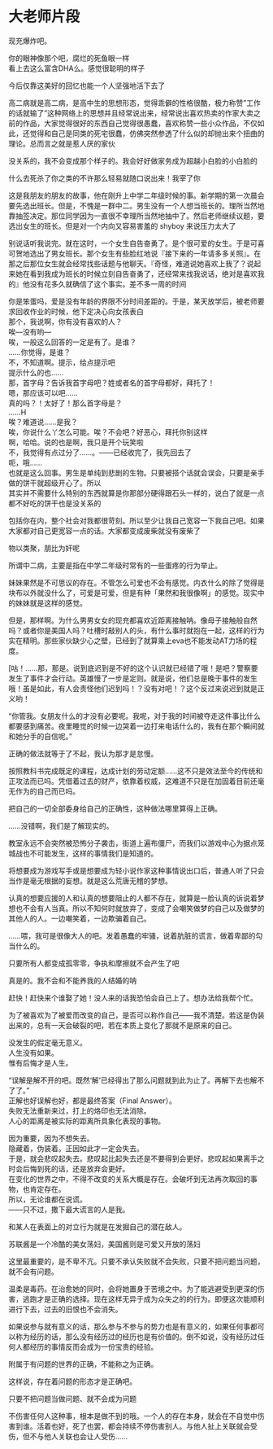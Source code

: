 # 大老师片段

现充爆炸吧。

你的眼神像那个吧，腐烂的死鱼眼一样\
看上去这么富含DHA么。感觉很聪明的样子

今后仅靠这美好的回忆也能一个人坚强地活下去了

高二病就是高二病，是高中生的思想形态，觉得乖僻的性格很酷，极力称赞”工作的话就输了”这种网络上的思想并且经常说出来，经常说出喜欢热卖的作家大卖之前的作品，大家觉得很好的东西自己觉得很愚蠢，喜欢称赞一些小众作品，不仅如此，还觉得和自己是同类的死宅很蠢，仿佛突然参透了什么似的却抛出来个扭曲的理论。总而言之就是惹人厌的家伙

没关系的，我不会变成那个样子的。我会好好做家务成为超越小白脸的小白脸的

什么去死杀了你之类的不许那么轻易就随口说出来！我宰了你

这是我朋友的朋友的故事，他在刚升上中学二年级时候的事。新学期的第一次晨会要先选出班长。但是，不愧是一群中二。男生没有一个人想当班长的。理所当然地靠抽签决定。那位同学因为一直很不幸理所当然地抽中了。然后老师继续议题，要选出女生的班长。但是对一个内向又容易害羞的 shyboy 来说压力太大了

别说话听我说完。就在这时，一个女生自告奋勇了。是个很可爱的女生。于是可喜可贺地选出了男女班长。那个女生有些脸红地说『接下来的一年请多多关照』。在那之后那位女生就会经常找些话题与他聊天。『奇怪，难道说她喜欢上我了？说起来她在看到我成为班长的时候立刻自告奋勇了，还经常来找我说话，绝对是喜欢我的』他没有花多久就确信了这个事实。差不多一周的时间

你是笨蛋吗，爱是没有年龄的界限不分时间差距的。于是，某天放学后，被老师要求回收作业的时候，他下定决心向女孩表白\
那个，我说啊，你有没有喜欢的人？\
唉—没有哟—\
唉，一般这么回答的一定是有了。是谁？\
……你觉得，是谁？\
不，不知道啊。提示，给点提示吧\
提示什么的也……\
那，首字母？告诉我首字母吧？姓或者名的首字母都好，拜托了！\
嗯，那应该可以吧……\
真的吗？！太好了！那么首字母是？\
……H\
唉？难道说……是我？\
唉，你说什么丫怎么可能。唉？不会吧？好恶心，拜托你别这样\
啊，哈哈。说的也是啊，我只是开个玩笑啦\
不，我觉得有点过分了……。——已经收完了，我先回去了\
呃，哦……\
也就是这么回事。男生是单纯到悲剧的生物。只要被搭个话就会误会，只要是亲手做的饼干就超级开心了。所以\
其实并不需要什么特别的东西就算是你那部分硬得跟石头一样的，说白了就是一点都不好吃的饼干也是没关系的

包括你在内，整个社会对我都很苛刻。所以至少让我自己宽容一下我自己吧。如果大家都对自己更宽容一点的话。大家都变成废柴就没有废柴了

物以类聚，朋比为奸呢

所谓中二病，主要是指在中学二年级时常有的一些蛋疼的行为举止。

妹妹果然是不可思议的存在。不管怎么可爱也不会有感觉。内衣什么的除了觉得是块布以外就没什么了，可爱是可爱，但是有种「果然和我很像啊」的感觉。现实中的妹妹就是这样的感觉。

但是，那样啊。为什么男男女女的现充都喜欢近距离接触呐。像母子接触般自然吗？或者你是美国人吗？吐槽时敲别人的头，有什么事时就抱在一起，这样的行为实在精明。那些家伙缺少心之壁，已经到了就算乘上eva也不能发动AT力场的程度。

\[咕！……那，那是。说到底迟到是不好的这个认识就已经错了哦！是吧？警察要发生了事件才会行动。英雄慢了一步是定则。就是说，他们总是晚于事件的发生哦！虽是如此，有人会责怪他们迟到吗！？没有对吧！？这个反过来说迟到就是正义哟！

“你管我。女朋友什么的才没有必要呢。我呢，对于我的时间被夺走这件事比什么都要感到痛苦。夜里睡觉的时候一边哭着一边打来电话什么的，我有在那个瞬间就和她分手的自信呢。”

正确的做法就等于了不起，我认为那才是怠慢。

按照教科书完成既定的课程，达成计划的劳动定额……这不只是效法至今的传统和正攻法而已吗。凭借着过去的财产，依靠着权威，这难道不只是在加固着目前还毫无作为的自己而已吗。

把自己的一切全部委身给自己的正确性，这种做法哪里算得上正确。

……没错啊，我们是了解现实的。

教室永远不会突然被恐怖分子袭击，街道上遍布僵尸，而我们以游戏中心为据点笼城战也不可能发生，这样的事情我们是知道的。

将想要成为游戏写手或是想要成为轻小说作家这种事情说出口后，普通人听了只会当作是毫无根据的妄想。就是这么荒唐无稽的梦想。

认真的想要应援的人和认真的想要阻止的人都不存在，就算是一脸认真的诉说着梦想也不会有人当真。所以不知何时就放弃了，变成了会嘲笑做梦的自己以及做梦的其他人的人。一边嘲笑着，一边欺骗着自己。

……喂，我可是很像大人的吧。发着愚蠢的牢骚，说着肮脏的谎言，做着卑鄙的勾当什么的。

只要所有人都变成孤零零，争执和摩擦就不会产生了吧

真是的。我不会和不能养我的人结婚的呐

赶快！赶快来个谁娶了她！没人来的话我恐怕会自己上了。想办法给我帮个忙。

为了被喜欢为了被爱而改变的自己，是否可以称作自己——我不清楚。若这是伪装出来的，总有一天会破裂的吧，若在本质上变化了那就不是原来的自己。

没发生的假定毫无意义。\
人生没有如果。\
惟有后悔才是人生。

“误解是解不开的吧。既然‘解’已经得出了那么问题就到此为止了。再解下去也解不了了。”\
正解也好误解也好，都是最终答案（Final Answer）。\
失败无法重新来过，打上的烙印也无法消除。\
人心的距离是被实际的距离所具象化表现的事物。

因为重要，因为不想失去。\
隐藏着，伪装着。正因如此才一定会失去。\
于是，就会悲叹起失去。悲叹起比起失去还是不要得到会更好。悲叹起如果离手之时会后悔到死的话，还是放弃会更好。\
在变化的世界之中，不得不改变的关系大概是存在。会破坏到无法再次取回的事物，也肯定存在。\
所以，无论谁都在说谎。\
——只不过，撒下最大谎言的人是我。

和某人在表面上的对立行为就是在发掘自己的潜在敌人。

苏联酱是一个冷酷的美女荡妇，美国酱则是可爱又开放的荡妇

这里最重要的，是不卑不亢。只要不承认失败就不会失败，只要不把问题当问题，就不会有问题。

温柔是毒药。在治愈她的同时，会将她置身于苦境之中。为了能逃避受到更深的伤害，逃跑才是正确的选择。现在这样无异于成为众矢之的的行为。即便这次能顺利进行下去，过去的旧恨也不会消失。

如果说参与就有意义的话，那么参与不参与的势力也是有意义的，如果任何事都可以称为经历的话，那么没有经历过的经历也是有价值的。倒不如说，没有经历过任何人都经历的事情反而会成为一份宝贵的经验。

附属于有问题的世界的正确，不能称之为正确。

这样说，存在着问题的形态才是正确吧。

只要不把问题当做问题、就不会成为问题

不伤害任何人这种事，根本是做不到的哦。一个人的存在本身，就会在不自觉中伤害到谁。活着也好，死了也罢，都会持续不停伤害别人。与他人扯上关联就会受伤，但不与他人关联也会让人受伤……
